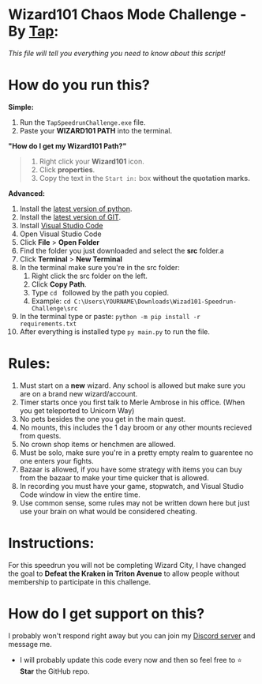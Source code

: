 

# Wizard101 Chaos Mode Challenge - By [Tap](https://www.tapwater.dev): 
*This file will tell you everything you need to know about this script!*

# How do you run this?

**Simple:**
1. Run the `TapSpeedrunChallenge.exe` file.
2. Paste your **WIZARD101 PATH** into the terminal.

__"How do I get my Wizard101 Path?"__
> 1. Right click your **Wizard101** icon.
> 2. Click **properties**.
> 3. Copy the text in the `Start in:` box __**without** the quotation marks.__

**Advanced:**
1. Install the [latest version of python](https://www.python.org/downloads/).
2. Install the [latest version of GIT](https://git-scm.com/download/win).
3. Install [Visual Studio Code](https://code.visualstudio.com)
4. Open Visual Studio Code
5. Click **File** > **Open Folder**
6. Find the folder you just downloaded and select the **src** folder.a
7. Click **Terminal** > **New Terminal**
8. In the terminal make sure you're in the src folder:
   1. Right click the src folder on the left.
   2. Click **Copy Path**.
   3. Type `cd ` followed by the path you copied.
   4. Example: `cd C:\Users\YOURNAME\Downloads\Wizad101-Speedrun-Challenge\src`
9. In the terminal type or paste: `python -m pip install -r requirements.txt`
10. After everything is installed type `py main.py` to run the file.

# Rules:
1. Must start on a **new** wizard. Any school is allowed but make sure you are on a brand new wizard/account.
2. Timer starts once you first talk to Merle Ambrose in his office. (When you get teleported to Unicorn Way)
3. No pets besides the one you get in the main quest.
4. No mounts, this includes the 1 day broom or any other mounts recieved from quests.
5. No crown shop items or henchmen are allowed.
5. Must be solo, make sure you're in a pretty empty realm to guarentee no one enters your fights.
6. Bazaar is allowed, if you have some strategy with items you can buy from the bazaar to make your time quicker that is allowed.
7. In recording you must have your game, stopwatch, and Visual Studio Code window in view the entire time.
8. Use common sense, some rules may not be written down here but just use your brain on what would be considered cheating.

# Instructions:

For this speedrun you will not be completing Wizard City, I have changed the goal to **Defeat the Kraken in Triton Avenue** to allow people without membership to participate in this challenge.

# How do I get support on this?

I probably won't respond right away but you can join my [Discord server](https://discord.com/invite/49EZMGKx6p) and message me.
- I will probably update this code every now and then so feel free to ⭐ **Star** the GitHub repo.
